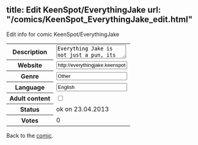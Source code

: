 title: Edit KeenSpot/EverythingJake
url: "/comics/KeenSpot_EverythingJake_edit.html"
---
Edit info for comic KeenSpot/EverythingJake

<form name="comic" action="http://gaepostmail.appengine.com/comic" name="post">
<table class="comicinfo">
<tr>
<th>Description</th><td><textarea name="description">Everything Jake is not just a pun, its the story of Jake Bruno, college freshman. Its chock full of assorted funniness about life, the universe, and everything.</textarea></td>
</tr>
<tr>
<th>Website</th><td><input type="text" name="url" value="http://everythingjake.keenspot.com/"/></td>
</tr>
<tr>
<th>Genre</th><td><input type="text" name="genre" value="Other"/></td>
</tr>
<tr>
<th>Language</th><td><input type="text" name="language" value="English"/></td>
</tr>
<tr>
<th>Adult content</th><td><input type="checkbox" name="adult" value="adult" /></td>
</tr>
<tr>
<th>Status</th><td>ok on 23.04.2013</td>
</tr>
<tr>
<th>Votes</th><td>0</div></td>
</tr>
</table>
</form>

Back to the [comic](/comics/KeenSpot_EverythingJake.html).
